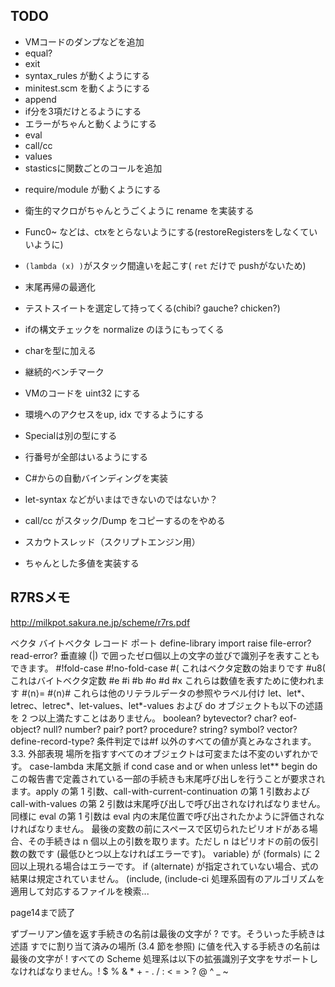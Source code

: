 ## TODO

- VMコードのダンプなどを追加
- equal?
- exit
- syntax_rules が動くようにする
- minitest.scm を動くようにする
- append
- if分を3項だけとるようにする
- エラーがちゃんと動くようにする
- eval
- call/cc
- values
- stasticsに関数ごとのコールを追加

* require/module が動くようにする
* 衛生的マクロがちゃんとうごくように rename を実装する
* Func0~ などは、ctxをとらないようにする(restoreRegistersをしなくていいように)
* `(lambda (x) )`がスタック間違いを起こす( `ret` だけで pushがないため)
* 末尾再帰の最適化
* テストスイートを選定して持ってくる(chibi? gauche? chicken?)
* ifの構文チェックを normalize のほうにもってくる
* charを型に加える

* 継続的ベンチマーク
* VMのコードを uint32 にする
* 環境へのアクセスをup, idx でするようにする

* Specialは別の型にする
* 行番号が全部はいるようにする
* C#からの自動バインディングを実装
* let-syntax などがいまはできないのではないか？
* call/cc がスタック/Dump をコピーするのをやめる
* スカウトスレッド（スクリプトエンジン用）
* ちゃんとした多値を実装する
 

## R7RSメモ

http://milkpot.sakura.ne.jp/scheme/r7rs.pdf

ベクタ
バイトベクタ 
レコード 
ポート 
define-library
import
raise
file-error? read-error?
垂直線 (|) で囲ったゼロ個以上の文字の並びで識別子を表すこともできます。
#!fold-case #!no-fold-case
#( これはベクタ定数の始まりです
#u8( これはバイトベクタ定数
#e #i #b #o #d #x これらは数値を表すために使われます
#⟨n⟩= #⟨n⟩# これらは他のリテラルデータの参照やラベル付け
let、let*、letrec、letrec*、let-values、let*-values および do
オブジェクトも以下の述語を 2 つ以上満たすことはありません。 boolean? bytevector? char? eof-object? null? number? pair? port? procedure? string? symbol? vector? define-record-type?
条件判定では#f 以外のすべての値が真とみなされます。
3.3. 外部表現
場所を指すすべてのオブジェクトは可変または不変のいずれかです。
case-lambda
末尾文脈 if cond case and or when unless let** begin do
この報告書で定義されている一部の手続きも末尾呼び出しを行うことが要求されます。apply の第 1 引数、call-with-current-continuation の第 1 引数およびcall-with-values の第 2 引数は末尾呼び出しで呼び出されなければなりません。
同様に eval の第 1 引数は eval 内の末尾位置で呼び出されたかように評価されなければなりません。
最後の変数の前にスペースで区切られたピリオドがある場合、その手続きは n 個以上の引数を取ります。ただし n はピリオドの前の仮引数の数です (最低ひとつ以上なければエラーです)。
variable⟩ が ⟨formals⟩ に 2 回以上現れる場合はエラーです。
if ⟨alternate⟩ が指定されていない場合、式の結果は規定されていません。
(include, (include-ci 処理系固有のアルゴリズムを適用して対応するファイルを検索...


page14まで読了

ずブーリアン値を返す手続きの名前は最後の文字が ? です。そういった手続きは述語
すでに割り当て済みの場所 (3.4 節を参照) に値を代入する手続きの名前は最後の文字が !
すべての Scheme 処理系は以下の拡張識別子文字をサポートしなければなりません。! $ % & * + - . / : < = > ? @ ^ _ ~